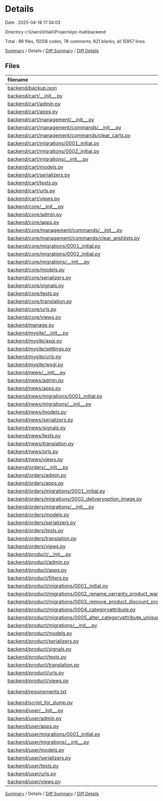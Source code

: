 # Details

Date : 2025-04-18 17:34:03

Directory c:\\Users\\Vitalii\\Projects\\pc-hub\\backend

Total : 88 files,  15058 codes, 78 comments, 821 blanks, all 15957 lines

[Summary](results.md) / Details / [Diff Summary](diff.md) / [Diff Details](diff-details.md)

## Files
| filename | language | code | comment | blank | total |
| :--- | :--- | ---: | ---: | ---: | ---: |
| [backend/backup.json](/backend/backup.json) | JSON | 12,025 | 0 | 1 | 12,026 |
| [backend/cart/\_\_init\_\_.py](/backend/cart/__init__.py) | Python | 0 | 0 | 1 | 1 |
| [backend/cart/admin.py](/backend/cart/admin.py) | Python | 68 | 0 | 15 | 83 |
| [backend/cart/apps.py](/backend/cart/apps.py) | Python | 4 | 0 | 3 | 7 |
| [backend/cart/management/\_\_init\_\_.py](/backend/cart/management/__init__.py) | Python | 0 | 0 | 1 | 1 |
| [backend/cart/management/commands/\_\_init\_\_.py](/backend/cart/management/commands/__init__.py) | Python | 0 | 0 | 1 | 1 |
| [backend/cart/management/commands/clear\_carts.py](/backend/cart/management/commands/clear_carts.py) | Python | 22 | 0 | 10 | 32 |
| [backend/cart/migrations/0001\_initial.py](/backend/cart/migrations/0001_initial.py) | Python | 36 | 1 | 7 | 44 |
| [backend/cart/migrations/0002\_initial.py](/backend/cart/migrations/0002_initial.py) | Python | 35 | 1 | 7 | 43 |
| [backend/cart/migrations/\_\_init\_\_.py](/backend/cart/migrations/__init__.py) | Python | 0 | 0 | 1 | 1 |
| [backend/cart/models.py](/backend/cart/models.py) | Python | 85 | 0 | 18 | 103 |
| [backend/cart/serializers.py](/backend/cart/serializers.py) | Python | 7 | 0 | 5 | 12 |
| [backend/cart/tests.py](/backend/cart/tests.py) | Python | 1 | 1 | 2 | 4 |
| [backend/cart/urls.py](/backend/cart/urls.py) | Python | 8 | 0 | 3 | 11 |
| [backend/cart/views.py](/backend/cart/views.py) | Python | 253 | 0 | 31 | 284 |
| [backend/core/\_\_init\_\_.py](/backend/core/__init__.py) | Python | 0 | 0 | 1 | 1 |
| [backend/core/admin.py](/backend/core/admin.py) | Python | 31 | 0 | 14 | 45 |
| [backend/core/apps.py](/backend/core/apps.py) | Python | 4 | 0 | 3 | 7 |
| [backend/core/management/commands/\_\_init\_\_.py](/backend/core/management/commands/__init__.py) | Python | 0 | 0 | 1 | 1 |
| [backend/core/management/commands/clear\_wishlists.py](/backend/core/management/commands/clear_wishlists.py) | Python | 23 | 0 | 11 | 34 |
| [backend/core/migrations/0001\_initial.py](/backend/core/migrations/0001_initial.py) | Python | 79 | 1 | 7 | 87 |
| [backend/core/migrations/0002\_initial.py](/backend/core/migrations/0002_initial.py) | Python | 40 | 1 | 7 | 48 |
| [backend/core/migrations/\_\_init\_\_.py](/backend/core/migrations/__init__.py) | Python | 0 | 0 | 1 | 1 |
| [backend/core/models.py](/backend/core/models.py) | Python | 112 | 1 | 29 | 142 |
| [backend/core/serializers.py](/backend/core/serializers.py) | Python | 42 | 0 | 23 | 65 |
| [backend/core/signals.py](/backend/core/signals.py) | Python | 18 | 1 | 5 | 24 |
| [backend/core/tests.py](/backend/core/tests.py) | Python | 1 | 1 | 2 | 4 |
| [backend/core/translation.py](/backend/core/translation.py) | Python | 8 | 0 | 4 | 12 |
| [backend/core/urls.py](/backend/core/urls.py) | Python | 11 | 0 | 3 | 14 |
| [backend/core/views.py](/backend/core/views.py) | Python | 177 | 0 | 51 | 228 |
| [backend/manage.py](/backend/manage.py) | Python | 17 | 1 | 5 | 23 |
| [backend/mysite/\_\_init\_\_.py](/backend/mysite/__init__.py) | Python | 0 | 0 | 1 | 1 |
| [backend/mysite/asgi.py](/backend/mysite/asgi.py) | Python | 10 | 0 | 7 | 17 |
| [backend/mysite/settings.py](/backend/mysite/settings.py) | Python | 140 | 30 | 47 | 217 |
| [backend/mysite/urls.py](/backend/mysite/urls.py) | Python | 35 | 0 | 5 | 40 |
| [backend/mysite/wsgi.py](/backend/mysite/wsgi.py) | Python | 10 | 0 | 7 | 17 |
| [backend/news/\_\_init\_\_.py](/backend/news/__init__.py) | Python | 0 | 0 | 1 | 1 |
| [backend/news/admin.py](/backend/news/admin.py) | Python | 14 | 0 | 4 | 18 |
| [backend/news/apps.py](/backend/news/apps.py) | Python | 4 | 0 | 3 | 7 |
| [backend/news/migrations/0001\_initial.py](/backend/news/migrations/0001_initial.py) | Python | 33 | 1 | 7 | 41 |
| [backend/news/migrations/\_\_init\_\_.py](/backend/news/migrations/__init__.py) | Python | 0 | 0 | 1 | 1 |
| [backend/news/models.py](/backend/news/models.py) | Python | 59 | 0 | 13 | 72 |
| [backend/news/serializers.py](/backend/news/serializers.py) | Python | 10 | 0 | 5 | 15 |
| [backend/news/signals.py](/backend/news/signals.py) | Python | 18 | 1 | 5 | 24 |
| [backend/news/tests.py](/backend/news/tests.py) | Python | 1 | 1 | 2 | 4 |
| [backend/news/translation.py](/backend/news/translation.py) | Python | 11 | 0 | 4 | 15 |
| [backend/news/urls.py](/backend/news/urls.py) | Python | 6 | 0 | 2 | 8 |
| [backend/news/views.py](/backend/news/views.py) | Python | 24 | 0 | 12 | 36 |
| [backend/orders/\_\_init\_\_.py](/backend/orders/__init__.py) | Python | 0 | 0 | 1 | 1 |
| [backend/orders/admin.py](/backend/orders/admin.py) | Python | 8 | 0 | 3 | 11 |
| [backend/orders/apps.py](/backend/orders/apps.py) | Python | 4 | 0 | 3 | 7 |
| [backend/orders/migrations/0001\_initial.py](/backend/orders/migrations/0001_initial.py) | Python | 22 | 1 | 7 | 30 |
| [backend/orders/migrations/0002\_deliveryoption\_image.py](/backend/orders/migrations/0002_deliveryoption_image.py) | Python | 12 | 1 | 6 | 19 |
| [backend/orders/migrations/\_\_init\_\_.py](/backend/orders/migrations/__init__.py) | Python | 0 | 0 | 1 | 1 |
| [backend/orders/models.py](/backend/orders/models.py) | Python | 23 | 0 | 7 | 30 |
| [backend/orders/serializers.py](/backend/orders/serializers.py) | Python | 13 | 0 | 6 | 19 |
| [backend/orders/tests.py](/backend/orders/tests.py) | Python | 1 | 1 | 2 | 4 |
| [backend/orders/translation.py](/backend/orders/translation.py) | Python | 8 | 0 | 4 | 12 |
| [backend/orders/views.py](/backend/orders/views.py) | Python | 1 | 1 | 2 | 4 |
| [backend/product/\_\_init\_\_.py](/backend/product/__init__.py) | Python | 0 | 0 | 1 | 1 |
| [backend/product/admin.py](/backend/product/admin.py) | Python | 154 | 4 | 47 | 205 |
| [backend/product/apps.py](/backend/product/apps.py) | Python | 4 | 0 | 3 | 7 |
| [backend/product/filters.py](/backend/product/filters.py) | Python | 27 | 0 | 7 | 34 |
| [backend/product/migrations/0001\_initial.py](/backend/product/migrations/0001_initial.py) | Python | 149 | 1 | 7 | 157 |
| [backend/product/migrations/0002\_rename\_varranty\_product\_warranty.py](/backend/product/migrations/0002_rename_varranty_product_warranty.py) | Python | 12 | 1 | 6 | 19 |
| [backend/product/migrations/0003\_remove\_product\_discount\_product\_discounted\_price.py](/backend/product/migrations/0003_remove_product_discount_product_discounted_price.py) | Python | 16 | 1 | 6 | 23 |
| [backend/product/migrations/0004\_categoryattribute.py](/backend/product/migrations/0004_categoryattribute.py) | Python | 22 | 1 | 6 | 29 |
| [backend/product/migrations/0005\_alter\_categoryattribute\_unique\_together\_and\_more.py](/backend/product/migrations/0005_alter_categoryattribute_unique_together_and_more.py) | Python | 24 | 1 | 6 | 31 |
| [backend/product/migrations/\_\_init\_\_.py](/backend/product/migrations/__init__.py) | Python | 0 | 0 | 1 | 1 |
| [backend/product/models.py](/backend/product/models.py) | Python | 231 | 0 | 56 | 287 |
| [backend/product/serializers.py](/backend/product/serializers.py) | Python | 171 | 2 | 43 | 216 |
| [backend/product/signals.py](/backend/product/signals.py) | Python | 32 | 2 | 9 | 43 |
| [backend/product/tests.py](/backend/product/tests.py) | Python | 1 | 0 | 1 | 2 |
| [backend/product/translation.py](/backend/product/translation.py) | Python | 20 | 0 | 10 | 30 |
| [backend/product/urls.py](/backend/product/urls.py) | Python | 19 | 0 | 2 | 21 |
| [backend/product/views.py](/backend/product/views.py) | Python | 119 | 16 | 46 | 181 |
| [backend/requirements.txt](/backend/requirements.txt) | pip requirements | 39 | 0 | 1 | 40 |
| [backend/script\_for\_dump.py](/backend/script_for_dump.py) | Python | 9 | 1 | 3 | 13 |
| [backend/user/\_\_init\_\_.py](/backend/user/__init__.py) | Python | 0 | 0 | 1 | 1 |
| [backend/user/admin.py](/backend/user/admin.py) | Python | 9 | 0 | 4 | 13 |
| [backend/user/apps.py](/backend/user/apps.py) | Python | 4 | 0 | 3 | 7 |
| [backend/user/migrations/0001\_initial.py](/backend/user/migrations/0001_initial.py) | Python | 36 | 1 | 7 | 44 |
| [backend/user/migrations/\_\_init\_\_.py](/backend/user/migrations/__init__.py) | Python | 0 | 0 | 1 | 1 |
| [backend/user/models.py](/backend/user/models.py) | Python | 125 | 0 | 29 | 154 |
| [backend/user/serializers.py](/backend/user/serializers.py) | Python | 39 | 0 | 11 | 50 |
| [backend/user/tests.py](/backend/user/tests.py) | Python | 1 | 1 | 2 | 4 |
| [backend/user/urls.py](/backend/user/urls.py) | Python | 12 | 0 | 2 | 14 |
| [backend/user/views.py](/backend/user/views.py) | Python | 209 | 0 | 59 | 268 |

[Summary](results.md) / Details / [Diff Summary](diff.md) / [Diff Details](diff-details.md)